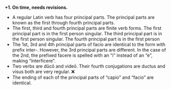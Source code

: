 **+1. On time, needs revisions.**

- A regular Latin verb has four principal parts. The principal parts are known as the first through fourth principal parts. 
- The first, third and fourth principal parts are finite verb forms. The first principal part is in the first person singular. The third principal part is in the first person singular. The fourth principal part is in the first person
- The 1st, 3rd and 4th principal parts of facio are identical to the form with prefix inter-. However, the 3rd principal parts are different. In the case of the 2nd, the prefixed facere is spelled with an “i” instead of an “e”, making “interficere”. 
- Two verbs are dūcō and videō. Their fourth conjugations are ductus and visus  both are very regular. ❌
- The ending of each of the principal parts of “capio” and “facio” are identical. 
